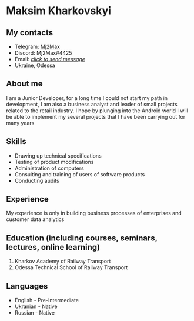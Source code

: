 # Maksim  Kharkovskyi

## My contacts
* Telegram: [Mj2Max](https://t.me/Mj2Max)
* Discord: Mj2Max#4425
* Email: [*click to send message*](mailto:mj2max2bond@gmail.com)
* Ukraine, Odessa

## About me
I am a Junior Developer, for a long time I could not start my path in development, I am also a business analyst and leader of small projects related to the retail industry. I hope by plunging into the Android world I will be able to implement my several projects that I have been carrying out for many years

## Skills

* Drawing up technical specifications
* Testing of product modifications
* Administration of computers
* Consulting and training of users of software products
* Conducting audits

## Experience 
My experience is only in building business processes of enterprises
and customer data analytics

## Education (including courses, seminars, lectures, online learning)
1. Kharkov Academy of Railway Transport
2. Odessa Technical School of Railway Transport

## Languages
* English - Pre-Intermediate
* Ukranian - Native
* Russian - Native
